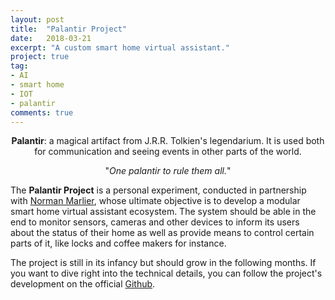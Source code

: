 ```yaml
---
layout: post
title:  "Palantir Project"
date:   2018-03-21
excerpt: "A custom smart home virtual assistant."
project: true
tag:
- AI
- smart home
- IOT
- palantir
comments: true
---
```


<center>
  <b>Palantir</b>: a magical artifact from J.R.R. Tolkien's legendarium.
  It is used both for communication and seeing events in other parts of the world.</br>
  
  "<i>One palantir to rule them all.</i>"
</center>

The <b>Palantir Project</b> is a personal experiment, conducted in partnership
with [Norman Marlier](https://normanmarlier.github.io), whose ultimate objective is to 
develop a modular smart home virtual assistant ecosystem. The system should be able 
in the end to monitor sensors, cameras and other devices to inform its users about 
the status of their home as well as provide means to control certain parts of it, 
like locks and coffee makers for instance.

The project is still in its infancy but should grow in the following months.
If you want to dive right into the technical details, you can follow the project's 
development on the official [Github](https://github.com/flopeters1337/Palantir-project).
